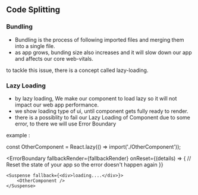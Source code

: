 ## Code Splitting

### Bundling
- Bundling is the process of following imported files and merging them into a single file.
- as app grows, bunding size also increases and it will slow down our app and affects our core web-vitals.

to tackle this issue,
there is a concept called lazy-loading.

### Lazy Loading
- by lazy loading, We make our component to load lazy so it will not impact our web app performance.
- we show loading type of ui, until component gets fully ready to render.
- there is a possiblity to fail our Lazy Loading of Component due to some error, to there we will use Error Boundary

example : 

const OtherComponent = React.lazy(() => import('./OtherComponent'));

<ErrorBoundary 
    fallbackRender={fallbackRender} 
    onReset={(details) => {
        // Reset the state of your app so the error doesn't happen again
    }}
>
    <Suspense fallback={<div>loading....</div>}>
        <OtherComponent />
    </Suspense>
</ErrorBoundary>

